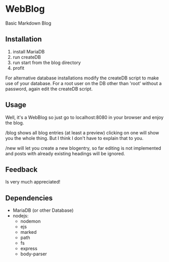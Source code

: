# WebBlog
Basic Markdown Blog

## Installation
1. install MariaDB
2. run createDB
3. run start from the blog directory
4. profit

For alternative database installations modify the createDB script to make use of your database.
For a root user on the DB other than 'root' without a password, again edit the createDB script.

## Usage
Well, it's a WebBlog so just go to localhost:8080 in your browser and enjoy the blog.

/blog shows all blog entries (at least a preview) clicking on one will show you the whole thing.
But I think I don't have to explain that to you.

/new will let you create a new blogentry, so far editing is not implemented and
posts with already existing headings will be ignored.

## Feedback

Is very much appreciated!

## Dependencies
- MariaDB (or other Database)
- nodejs:
  - nodemon
  - ejs
  - marked
  - path
  - fs
  - express
  - body-parser
